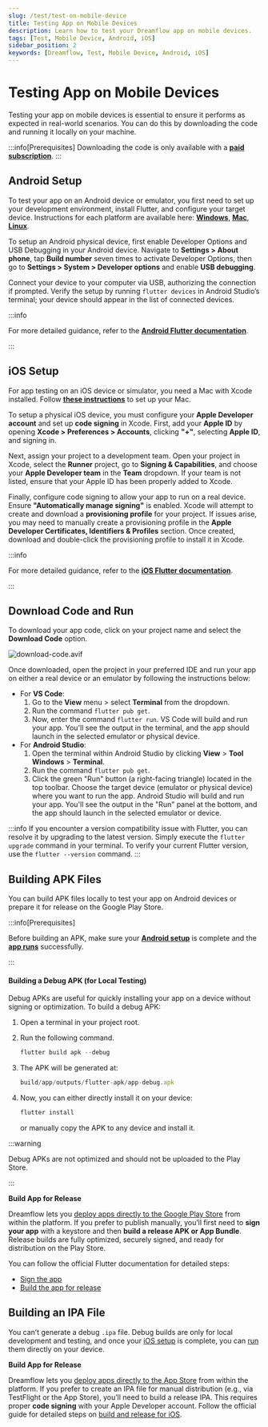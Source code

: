 ```yaml
---
slug: /test/test-on-mobile-device
title: Testing App on Mobile Devices
description: Learn how to test your Dreamflow app on mobile devices.
tags: [Test, Mobile Device, Android, iOS]
sidebar_position: 2
keywords: [Dreamflow, Test, Mobile Device, Android, iOS]
---
```


# Testing App on Mobile Devices
Testing your app on mobile devices is essential to ensure it performs as expected in real-world scenarios. You can do this by downloading the code and running it locally on your machine.

:::info[Prerequisites]
Downloading the code is only available with a [**paid subscription**](https://dreamflow.app/pricing).
:::

## Android Setup

To test your app on an Android device or emulator, you first need to set up your development environment, install Flutter, and configure your target device. Instructions for each platform are available here: [**Windows**](https://docs.flutter.dev/get-started/install/windows/mobile), [**Mac**](https://docs.flutter.dev/get-started/install/macos/mobile-android), [**Linux**](https://docs.flutter.dev/get-started/install/linux/android).

To setup an Android physical device, first enable Developer Options and USB Debugging in your Android device. Navigate to **Settings > About phone**, tap **Build number** seven times to activate Developer Options, then go to **Settings > System > Developer options** and enable **USB debugging**.

Connect your device to your computer via USB, authorizing the connection if prompted. Verify the setup by running `flutter devices` in Android Studio’s terminal; your device should appear in the list of connected devices.

:::info

For more detailed guidance, refer to the [**Android Flutter documentation**](https://docs.flutter.dev/get-started/install/windows/mobile#configure-your-target-android-device).

:::

## iOS Setup

For app testing on an iOS device or simulator, you need a Mac with Xcode installed. Follow [**these instructions**](https://docs.flutter.dev/get-started/install/macos/mobile-ios) to set up your Mac.

To setup a physical iOS device, you must configure your **Apple Developer account** and set up **code signing** in Xcode. First, add your **Apple ID** by opening **Xcode > Preferences > Accounts**, clicking **"+"**, selecting **Apple ID**, and signing in.

Next, assign your project to a development team. Open your project in Xcode, select the **Runner** project, go to **Signing & Capabilities**, and choose your **Apple Developer team** in the **Team** dropdown. If your team is not listed, ensure that your Apple ID has been properly added to Xcode.

Finally, configure code signing to allow your app to run on a real device. Ensure **"Automatically manage signing"** is enabled. Xcode will attempt to create and download a **provisioning profile** for your project. If issues arise, you may need to manually create a provisioning profile in the **Apple Developer Certificates, Identifiers & Profiles** section. Once created, download and double-click the provisioning profile to install it in Xcode.

:::info

For more detailed guidance, refer to the [**iOS Flutter documentation**](https://docs.flutter.dev/get-started/install/macos/mobile-ios#configure-your-target-ios-device).

:::

## Download Code and Run

To download your app code, click on your project name and select the **Download Code** option.

![download-code.avif](imgs/download-code.avif)

Once downloaded, open the project in your preferred IDE and run your app on either a real device or an emulator by following the instructions below:

- For **VS Code**:
    1. Go to the **View** menu > select **Terminal** from the dropdown.
    2. Run the command `flutter pub get`.
    3. Now, enter the command `flutter run`. VS Code will build and run your app. You'll see the output in the terminal, and the app should launch in the selected emulator or physical device.
- For **Android Studio**:
    1. Open the terminal within Android Studio by clicking **View** > **Tool Windows** > **Terminal**.
    2. Run the command `flutter pub get`.
    3. Click the green "Run" button (a right-facing triangle) located in the top toolbar. Choose the target device (emulator or physical device) where you want to run the app. Android Studio will build and run your app. You'll see the output in the "Run" panel at the bottom, and the app should launch in the selected emulator or device.

:::info
If you encounter a version compatibility issue with Flutter, you can resolve it by upgrading to the latest version. Simply execute the `flutter upgrade` command in your terminal. To verify your current Flutter version, use the `flutter --version` command.
:::

## Building APK Files

You can build APK files locally to test your app on Android devices or prepare it for release on the Google Play Store.

:::info[Prerequisites]

Before building an APK, make sure your [**Android setup**](#android-setup) is complete and the [**app runs**](#download-code-and-run) successfully.

:::

#### Building a Debug APK (for Local Testing)

Debug APKs are useful for quickly installing your app on a device without signing or optimization. To build a debug APK:

1. Open a terminal in your project root.
2. Run the following command.
    ```jsx
    flutter build apk --debug
    ```
    
3. The APK will be generated at:
    
    ```jsx
    build/app/outputs/flutter-apk/app-debug.apk
    ```
    
4. Now, you can either directly install it on your device:
    
    ```jsx
    flutter install
    ```
    or manually copy the APK to any device and install it.
    

:::warning

Debug APKs are not optimized and should not be uploaded to the Play Store.

:::

**Build App for Release**

Dreamflow lets you [deploy apps directly to the Google Play Store](../publish/google-playstore-deployment.md) from within the platform. If you prefer to publish manually, you’ll first need to **sign your app** with a keystore and then **build a release APK or App Bundle**. Release builds are fully optimized, securely signed, and ready for distribution on the Play Store.

You can follow the official Flutter documentation for detailed steps:

- [Sign the app](https://docs.flutter.dev/deployment/android#sign-the-app)
- [Build the app for release](https://docs.flutter.dev/deployment/android#build-the-app-for-release)

## Building an IPA File

You can’t generate a debug `.ipa` file. Debug builds are only for local development and testing, and once your [iOS setup](#ios-setup) is complete, you can [run](#download-code-and-run) them directly on your device.

**Build App for Release**

Dreamflow lets you [deploy apps directly to the App Store](../publish/apple-app-store-deployment.md) from within the platform. If you prefer to create an IPA file for manual distribution (e.g., via TestFlight or the App Store), you’ll need to build a release IPA. This requires proper **code signing** with your Apple Developer account. Follow the official guide for detailed steps on [build and release for iOS](https://docs.flutter.dev/deployment/ios).